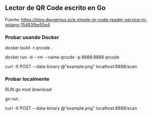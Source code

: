 ## Lector de QR Code escrito en Go

Fuente: https://blog.devgenius.io/a-simple-qr-code-reader-service-in-golang-15483fbe55e4

### Probar usando Docker

docker build -t qrcode .

docker run -d --rm --name qrcode -p 8888:8888 qrcode

curl -X POST --data-binary @"example.png" localhost:8888/scan

### Probar localmente

RUN go mod download

go run .

curl -X POST --data-binary @"example.png" localhost:8888/scan
